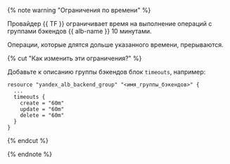 {% note warning "Ограничения по времени" %}

Провайдер {{ TF }} ограничивает время на выполнение операций с группами бэкендов {{ alb-name }} 10 минутами.

Операции, которые длятся дольше указанного времени, прерываются.

{% cut "Как изменить эти ограничения?" %}

Добавьте к описанию группы бэкендов блок `timeouts`, например:

```hcl
resource "yandex_alb_backend_group" "<имя_группы_бэкендов>" {
  ...
  timeouts {
    create = "60m"
    update = "60m"
    delete = "60m"
  }
}
```

{% endcut %}

{% endnote %}